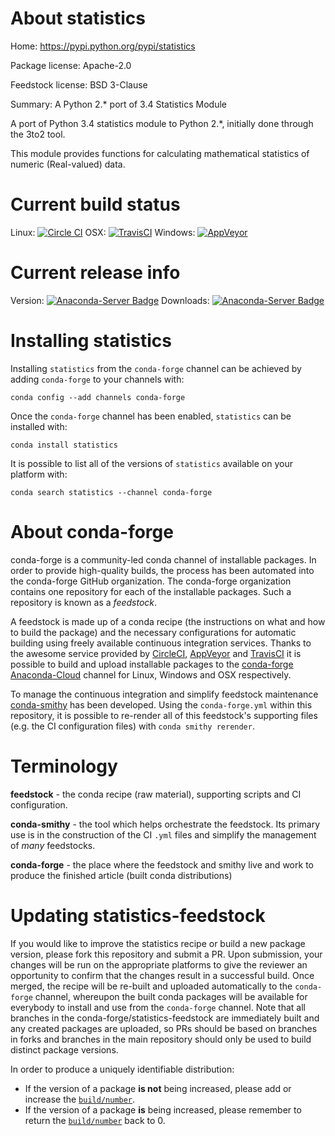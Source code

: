 About statistics
================

Home: https://pypi.python.org/pypi/statistics

Package license: Apache-2.0

Feedstock license: BSD 3-Clause

Summary: A Python 2.* port of 3.4 Statistics Module

A port of Python 3.4 statistics module to Python 2.*, initially
done through the 3to2 tool.

This module provides functions for calculating mathematical
statistics of numeric (Real-valued) data.


Current build status
====================

Linux: [![Circle CI](https://circleci.com/gh/conda-forge/statistics-feedstock.svg?style=shield)](https://circleci.com/gh/conda-forge/statistics-feedstock)
OSX: [![TravisCI](https://travis-ci.org/conda-forge/statistics-feedstock.svg?branch=master)](https://travis-ci.org/conda-forge/statistics-feedstock)
Windows: [![AppVeyor](https://ci.appveyor.com/api/projects/status/github/conda-forge/statistics-feedstock?svg=True)](https://ci.appveyor.com/project/conda-forge/statistics-feedstock/branch/master)

Current release info
====================
Version: [![Anaconda-Server Badge](https://anaconda.org/conda-forge/statistics/badges/version.svg)](https://anaconda.org/conda-forge/statistics)
Downloads: [![Anaconda-Server Badge](https://anaconda.org/conda-forge/statistics/badges/downloads.svg)](https://anaconda.org/conda-forge/statistics)

Installing statistics
=====================

Installing `statistics` from the `conda-forge` channel can be achieved by adding `conda-forge` to your channels with:

```
conda config --add channels conda-forge
```

Once the `conda-forge` channel has been enabled, `statistics` can be installed with:

```
conda install statistics
```

It is possible to list all of the versions of `statistics` available on your platform with:

```
conda search statistics --channel conda-forge
```


About conda-forge
=================

conda-forge is a community-led conda channel of installable packages.
In order to provide high-quality builds, the process has been automated into the
conda-forge GitHub organization. The conda-forge organization contains one repository
for each of the installable packages. Such a repository is known as a *feedstock*.

A feedstock is made up of a conda recipe (the instructions on what and how to build
the package) and the necessary configurations for automatic building using freely
available continuous integration services. Thanks to the awesome service provided by
[CircleCI](https://circleci.com/), [AppVeyor](http://www.appveyor.com/)
and [TravisCI](https://travis-ci.org/) it is possible to build and upload installable
packages to the [conda-forge](https://anaconda.org/conda-forge)
[Anaconda-Cloud](http://docs.anaconda.org/) channel for Linux, Windows and OSX respectively.

To manage the continuous integration and simplify feedstock maintenance
[conda-smithy](http://github.com/conda-forge/conda-smithy) has been developed.
Using the ``conda-forge.yml`` within this repository, it is possible to re-render all of
this feedstock's supporting files (e.g. the CI configuration files) with ``conda smithy rerender``.


Terminology
===========

**feedstock** - the conda recipe (raw material), supporting scripts and CI configuration.

**conda-smithy** - the tool which helps orchestrate the feedstock.
                   Its primary use is in the construction of the CI ``.yml`` files
                   and simplify the management of *many* feedstocks.

**conda-forge** - the place where the feedstock and smithy live and work to
                  produce the finished article (built conda distributions)


Updating statistics-feedstock
=============================

If you would like to improve the statistics recipe or build a new
package version, please fork this repository and submit a PR. Upon submission,
your changes will be run on the appropriate platforms to give the reviewer an
opportunity to confirm that the changes result in a successful build. Once
merged, the recipe will be re-built and uploaded automatically to the
`conda-forge` channel, whereupon the built conda packages will be available for
everybody to install and use from the `conda-forge` channel.
Note that all branches in the conda-forge/statistics-feedstock are
immediately built and any created packages are uploaded, so PRs should be based
on branches in forks and branches in the main repository should only be used to
build distinct package versions.

In order to produce a uniquely identifiable distribution:
 * If the version of a package **is not** being increased, please add or increase
   the [``build/number``](http://conda.pydata.org/docs/building/meta-yaml.html#build-number-and-string).
 * If the version of a package **is** being increased, please remember to return
   the [``build/number``](http://conda.pydata.org/docs/building/meta-yaml.html#build-number-and-string)
   back to 0.
